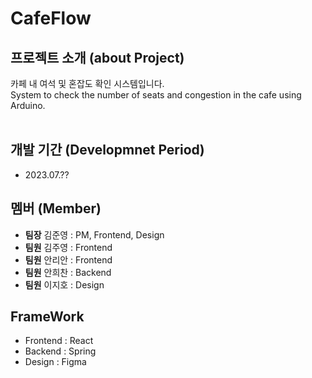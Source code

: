 # CafeFlow

## 프로젝트 소개 (about Project)
카페 내 여석 및 혼잡도 확인 시스템입니다.
<br>
System to check the number of seats and congestion in the cafe using Arduino.
<br>
<br>


## 개발 기간 (Developmnet Period)
* 2023.07.??

## 멤버 (Member)
* **팀장** 김준영 : PM, Frontend, Design
* **팀원** 김주영 : Frontend
* **팀원** 안리안 : Frontend
* **팀원** 안희찬 : Backend
* **팀원** 이지호 : Design

## FrameWork
* Frontend : React
* Backend : Spring
* Design : Figma
